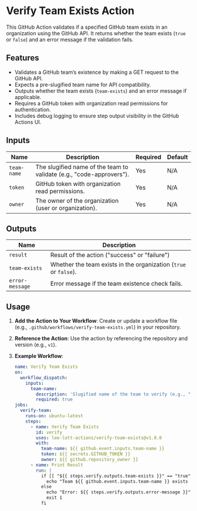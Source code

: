 # Verify Team Exists Action

This GitHub Action validates if a specified GitHub team exists in an organization using the GitHub API. It returns whether the team exists (`true` or `false`) and an error message if the validation fails.

## Features
- Validates a GitHub team’s existence by making a GET request to the GitHub API.
- Expects a pre-slugified team name for API compatibility.
- Outputs whether the team exists (`team-exists`) and an error message if applicable.
- Requires a GitHub token with organization read permissions for authentication.
- Includes debug logging to ensure step output visibility in the GitHub Actions UI.

## Inputs
| Name        | Description                                              | Required | Default |
|-------------|----------------------------------------------------------|----------|---------|
| `team-name` | The slugified name of the team to validate (e.g., "code-approvers"). | Yes      | N/A     |
| `token`     | GitHub token with organization read permissions.         | Yes      | N/A     |
| `owner`     | The owner of the organization (user or organization).    | Yes      | N/A     |

## Outputs
| Name           | Description                                              |
|----------------|----------------------------------------------------------|
| `result`       | Result of the action ("success" or "failure")         |
| `team-exists`  | Whether the team exists in the organization (`true` or `false`). |
| `error-message`| Error message if the team existence check fails.         |

## Usage
1. **Add the Action to Your Workflow**:
   Create or update a workflow file (e.g., `.github/workflows/verify-team-exists.yml`) in your repository.

2. **Reference the Action**:
   Use the action by referencing the repository and version (e.g., `v1`).

3. **Example Workflow**:
   ```yaml
   name: Verify Team Exists
   on:
     workflow_dispatch:
       inputs:
         team-name:
           description: 'Slugified name of the team to verify (e.g., "code-approvers")'
           required: true
   jobs:
     verify-team:
       runs-on: ubuntu-latest
       steps:
         - name: Verify Team Exists
           id: verify
           uses: lee-lott-actions/verify-team-exists@v1.0.0
           with:
             team-name: ${{ github.event.inputs.team-name }}
             token: ${{ secrets.GITHUB_TOKEN }}
             owner: ${{ github.repository_owner }}
         - name: Print Result
           run: |
             if [[ "${{ steps.verify.outputs.team-exists }}" == "true" ]]; then
               echo "Team ${{ github.event.inputs.team-name }} exists in organization ${{ github.repository_owner }}."
             else
               echo "Error: ${{ steps.verify.outputs.error-message }}"
               exit 1
             fi

